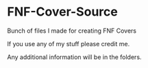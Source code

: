 # FNF-Cover-Source
Bunch of files I made for creating FNF Covers

If you use any of my stuff please credit me.

Any additional information will be in the folders.
